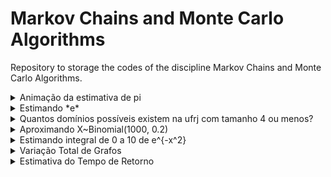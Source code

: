 # Markov Chains and Monte Carlo Algorithms

Repository to storage the codes of the discipline Markov Chains and Monte Carlo Algorithms.


<details><summary>Animação da estimativa de pi</summary>
<img src="https://media.giphy.com/media/87PHkLMXr3XHAWhbkh/giphy.gif" width="450" height="200" >
  
</details>



<details><summary>Estimando *e*</summary>

  ![image info](./graphics/grafico_questao_5.png)

</details>

<details><summary>Quantos domínios possíveis existem na ufrj com tamanho 4 ou menos?</summary>

  ![image info](./graphics/grafico_questao_7.png)

</details>

<details><summary>Aproximando X~Binomial(1000, 0.2)</summary>

  Aproximando com g(X) = 1

![image info](./graphics/grafico_questao_8_1.png)

Aproximando com g~Normal(np, sqrt(np(1-p)))

  ![image info](./graphics/grafico_questao_8_2.png)

</details>

<details><summary>Estimando integral de 0 a 10 de e^{-x^2}</summary>

  ![image info](./graphics/grafico_questao_9.png)

</details>

</details>

<details><summary>Variação Total de Grafos</summary>

  ![image info](./graphics/questao_2.png)

</details>

<details><summary>Estimativa do Tempo de Retorno</summary>

  ![image info](./graphics/questao_4.png)

</details>


